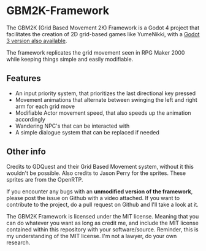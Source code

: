 # GBM2K-Framework

The GBM2K (Grid Based Movement 2K) Framework is a Godot 4 project that facilitates the creation of 2D grid-based games like YumeNikki, with a [Godot 3 version also available](https://github.com/Oplexitie/GBM2K-Framework/tree/godot3).

The framework replicates the grid movement seen in RPG Maker 2000 while keeping things simple and easily modifiable.

## Features

- An input priority system, that prioritizes the last directional key pressed
- Movement animations that alternate between swinging the left and right arm for each grid move
- Modifiable Actor movement speed, that also speeds up the animation accordingly
- Wandering NPC's that can be interacted with
- A simple dialogue system that can be replaced if needed

## Other info

Credits to GDQuest and their Grid Based Movement system, without it this wouldn't be possible.
Also credits to Jason Perry for the sprites. These sprites are from the OpenRTP.

If you encounter any bugs with an **unmodified version of the framework**, please post the issue on Github with a video attached.
If you want to contribute to the project, do a pull request on Github and I'll take a look at it.

The GBM2K Framework is licensed under the MIT license.
Meaning that you can do whatever you want as long as credit me, and include the MIT license contained within this repository with your software/source.
Reminder, this is my understanding of the MIT license. I'm not a lawyer, do your own research.
